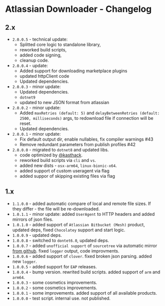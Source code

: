# Atlassian Downloader - Changelog

## 2.x

* `2.0.0.5` - technical update:
    * Splitted core logic to standalone library,
	* reworked build scripts,
	* added code signing,
    * cleanup code.
* `2.0.0.4` - update:
    * Added support for downloading marketplace plugins
    * updated httpClient code
    * Updated dependencies.
* `2.0.0.3` - minor update:
    * Updated dependencies.
    * `dotnet9`
    * updated to new JSON format from atlassian
* `2.0.0.2` - minor update:
    * Added `maxRetries (default: 5)` and `delayBetweenRetries (default: 2500, milliseconds)` args, to redownload file if connection will be reset.
    * Updated dependencies.
* `2.0.0.1` - minor update:
    * Fix default output dir, enable nullables, fix compiler warnings #43
    * Remove redundant parameters from publish profiles #42
* `2.0.0.0` - migrated to `dotnet8` and updated libs. 
    * code optimized by [@kasthack](https://github.com/kasthack). 
    * reworked build scripts via `cli` and `vs`.
    * added new dists - `osx-arm64`, `linux-bionic-x64`.
    * added support of custom useragent via flag
    * added suppor of skipping existing files via flag
## 1.x
* `1.1.0.0` - added automatic compare of local and remote file sizes. If they differ - the file will be re-downloaded.
* `1.0.1.1` - minor update: added `UserAgent` to HTTP headers and added mirrors of json files.
* `1.0.1.0` - added support of `Atlassian Bitbucket (Mesh)` product, updated deps, fixed `Chocolatey` support and start logic.
* `1.0.0.9` - updated deps.
* `1.0.0.8` - switched to `dontet6.0`, updated deps.
* `1.0.0.7` - added `unofficial support`  of `sourcetree` via automatic mirror [from github](https://github.com/EpicMorg/atlassian-json). fixed `logger` output, code improvments.
* `1.0.0.6` - added support of `clover`. fixed broken json parsing. added new `logger`.
* `1.0.0.5` - added support for `EAP` releases.
* `1.0.0.4` - bump version. rewrited build scripts. added support of `arm` and `arm64`.
* `1.0.0.3` - some cosmetics improvements.
* `1.0.0.2` - some cosmetics improvements.
* `1.0.0.1` - some improvements. added support of all available products.
* `1.0.0.0` - test script. internal use. not published.

